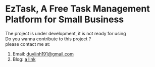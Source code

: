 # EzTask, A Free Task Management Platform for Small Business
The project is under development, it is not ready for using <br/>
Do you wanna contribute to this project ? <br/>
please contact me at:<br/>
 1. Email: duylinh191@gmail.com<br/>
 2. Blog: [a link](http://dotnetvn.com)<br/>